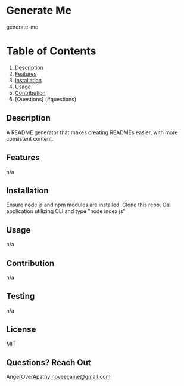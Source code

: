 # Generate Me
generate-me

# Table of Contents
1. [Description](#description)
2. [Features](#features)
3. [Installation](#installation)
4. [Usage](#useage)
5. [Contribution](#contribution)
6. [Questions] (#questions)


## Description <a name="description"/>
A README generator that makes creating READMEs easier, with more consistent content.


## Features <a name="features"/>
n/a


## Installation <a name="installation"/>
Ensure node.js and npm modules are installed. Clone this repo. Call application utilizing CLI and type "node index.js"


## Usage <a name="usage"/>
n/a


## Contribution <a name="contribution"/>
n/a


## Testing <a name="testing"/>
n/a


## License <a name="license"/>
MIT


## Questions? Reach Out <a name="questions"/>
AngerOverApathy
noveecaine@gmail.com
    